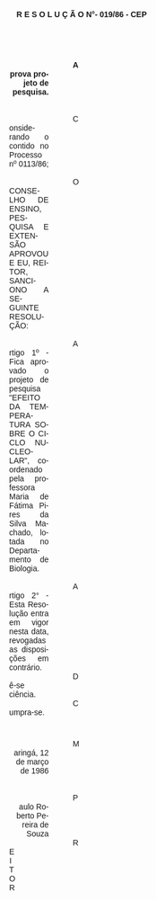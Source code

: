<body lang=PT-BR style='tab-interval:36.0pt'>

<div class=Section1>

<p class=MsoNormal align=center style='text-align:center'><b style='mso-bidi-font-weight:
normal'><span style='font-family:Arial;mso-no-proof:yes'>R E S O L U Ç Ã O N°-
019/86 - CEP<o:p></o:p></span></b></p>

<p class=MsoNormal><b style='mso-bidi-font-weight:normal'><span
style='font-family:Arial;mso-no-proof:yes'><o:p>&nbsp;</o:p></span></b></p>

<p class=MsoNormal><b style='mso-bidi-font-weight:normal'><span
style='font-family:Arial;mso-no-proof:yes'><o:p>&nbsp;</o:p></span></b></p>

<p class=MsoNormal align=right style='margin-top:0cm;margin-right:233.05pt;
margin-bottom:0cm;margin-left:92.15pt;margin-bottom:.0001pt;text-align:right;
text-indent:3.0cm'><b style='mso-bidi-font-weight:normal'><span
style='font-family:Arial;mso-no-proof:yes'>Aprova projeto de pesquisa.<o:p></o:p></span></b></p>

<p class=MsoNormal style='margin-top:0cm;margin-right:233.05pt;margin-bottom:
0cm;margin-left:92.15pt;margin-bottom:.0001pt;text-align:justify;text-indent:
3.0cm'><span style='font-family:Arial;mso-no-proof:yes'><o:p>&nbsp;</o:p></span></p>

<p class=MsoNormal style='margin-top:0cm;margin-right:233.05pt;margin-bottom:
0cm;margin-left:92.15pt;margin-bottom:.0001pt;text-align:justify;text-indent:
3.0cm'><span style='font-family:Arial;mso-no-proof:yes'><o:p>&nbsp;</o:p></span></p>

<p class=MsoNormal style='margin-top:0cm;margin-right:233.05pt;margin-bottom:
0cm;margin-left:92.15pt;margin-bottom:.0001pt;text-align:justify;text-indent:
3.0cm'><span style='font-family:Arial;mso-no-proof:yes'>Considerando o contido
no Processo nº 0113/86;<o:p></o:p></span></p>

<p class=MsoNormal style='margin-top:0cm;margin-right:233.05pt;margin-bottom:
0cm;margin-left:92.15pt;margin-bottom:.0001pt;text-align:justify;text-indent:
3.0cm'><span style='font-family:Arial;mso-no-proof:yes'><o:p>&nbsp;</o:p></span></p>

<p class=MsoNormal style='margin-top:0cm;margin-right:233.05pt;margin-bottom:
0cm;margin-left:92.15pt;margin-bottom:.0001pt;text-align:justify;text-indent:
3.0cm'><span style='font-family:Arial;mso-no-proof:yes'>O CONSELHO DE ENSINO,
PESQUISA E EXTENSÃO APROVOU E EU, REITOR, SANCIONO A SEGUINTE RESOLUÇÃO:<o:p></o:p></span></p>

<p class=MsoNormal style='margin-top:0cm;margin-right:233.05pt;margin-bottom:
0cm;margin-left:92.15pt;margin-bottom:.0001pt;text-align:justify;text-indent:
3.0cm'><span style='font-family:Arial;mso-no-proof:yes'><o:p>&nbsp;</o:p></span></p>

<p class=MsoNormal style='margin-top:0cm;margin-right:233.05pt;margin-bottom:
0cm;margin-left:92.15pt;margin-bottom:.0001pt;text-align:justify;text-indent:
3.0cm'><span style='font-family:Arial;mso-no-proof:yes'>Artigo 1º - Fica
aprovado o projeto de pesquisa &quot;EFEITO DA TEMPERATURA SOBRE O CICLO
NUCLEOLAR&quot;, coordenado pela professora Maria de Fátima Pires da Silva
Machado, lotada no Departamento de Biologia.<o:p></o:p></span></p>

<p class=MsoNormal style='margin-top:0cm;margin-right:233.05pt;margin-bottom:
0cm;margin-left:92.15pt;margin-bottom:.0001pt;text-align:justify;text-indent:
3.0cm'><span style='font-family:Arial;mso-no-proof:yes'><o:p>&nbsp;</o:p></span></p>

<p class=MsoNormal style='margin-top:0cm;margin-right:233.05pt;margin-bottom:
0cm;margin-left:92.15pt;margin-bottom:.0001pt;text-align:justify;text-indent:
3.0cm'><span style='font-family:Arial;mso-no-proof:yes'>Artigo 2° - Esta Resolução
entra em vigor nesta data, revogadas as disposições em contrário.<o:p></o:p></span></p>

<p class=MsoNormal style='margin-top:0cm;margin-right:233.05pt;margin-bottom:
0cm;margin-left:92.15pt;margin-bottom:.0001pt;text-align:justify;text-indent:
3.0cm'><span style='font-family:Arial;mso-no-proof:yes'>Dê-se ciência.<o:p></o:p></span></p>

<p class=MsoNormal style='margin-top:0cm;margin-right:233.05pt;margin-bottom:
0cm;margin-left:92.15pt;margin-bottom:.0001pt;text-align:justify;text-indent:
3.0cm'><span style='font-family:Arial;mso-no-proof:yes'>Cumpra-se.<o:p></o:p></span></p>

<p class=MsoNormal style='margin-top:0cm;margin-right:233.05pt;margin-bottom:
0cm;margin-left:92.15pt;margin-bottom:.0001pt;text-align:justify;text-indent:
3.0cm'><span style='font-size:12.0pt;mso-bidi-font-size:10.0pt;mso-no-proof:
yes'><o:p>&nbsp;</o:p></span></p>

<p class=MsoNormal style='margin-top:0cm;margin-right:233.05pt;margin-bottom:
0cm;margin-left:92.15pt;margin-bottom:.0001pt;text-align:justify;text-indent:
3.0cm'><span style='font-size:12.0pt;mso-bidi-font-size:10.0pt;mso-no-proof:
yes'><o:p>&nbsp;</o:p></span></p>

<p class=MsoNormal align=right style='margin-top:0cm;margin-right:233.05pt;
margin-bottom:0cm;margin-left:92.15pt;margin-bottom:.0001pt;text-align:right;
text-indent:3.0cm'><span style='font-family:Arial;mso-no-proof:yes'>Maringá, 12
de março de 1986<o:p></o:p></span></p>

<p class=MsoNormal align=right style='margin-top:0cm;margin-right:233.05pt;
margin-bottom:0cm;margin-left:92.15pt;margin-bottom:.0001pt;text-align:right;
text-indent:3.0cm'><span style='font-family:Arial;mso-no-proof:yes'><o:p>&nbsp;</o:p></span></p>

<p class=MsoNormal align=right style='margin-top:0cm;margin-right:233.05pt;
margin-bottom:0cm;margin-left:92.15pt;margin-bottom:.0001pt;text-align:right;
text-indent:3.0cm'><span style='font-family:Arial;mso-no-proof:yes'><o:p>&nbsp;</o:p></span></p>

<p class=MsoNormal align=right style='margin-top:0cm;margin-right:233.05pt;
margin-bottom:0cm;margin-left:92.15pt;margin-bottom:.0001pt;text-align:right;
text-indent:3.0cm'><span style='font-family:Arial;mso-no-proof:yes'>Paulo
Roberto Pereira de Souza<o:p></o:p></span></p>

<p class=MsoNormal align=right style='margin-top:0cm;margin-right:282.65pt;
margin-bottom:0cm;margin-left:92.15pt;margin-bottom:.0001pt;text-align:right;
text-indent:3.0cm;tab-stops:411.1pt'><span style='font-family:Arial;mso-no-proof:
yes'>REITOR<o:p></o:p></span></p>

</div>

</body>
